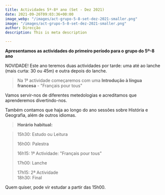 ```yaml
---
title: Actividades 5º-8º ano (Set - Dez 2021)
date: 2021-09-26T09:03:36+00:00
image_webp: "/images/act-grupo-5-8-set-dez-2021-smaller.png"
image: "/images/act-grupo-5-8-set-dez-2021-smaller.png"
author: Direcção
description: This is meta description

---
```

**Apresentamos as actividades do primeiro período para o grupo do 5º-8 ano**

NOVIDADE! Este ano teremos duas actividades por tarde: uma até ao lanche (mais curta: 30 ou 45m) e outra depois do lanche.

> Na 1ª actividade começaremos com uma **Introdução à língua francesa** - "Français pour tous" 

Vamos servir-nos de diferentes metedologias e acreditamos que aprenderemos divertindo-nos.

Também contamos que haja ao longo do ano sessões sobre História e Geografia, além de outros idiomas.

> **Horário habitual:**

> 15h30: Estudo ou Leitura
>
> 16h00: Palestra
>
> 16h15: 1ª Actividade: "Français pour tous"
>
> 17h00: Lanche
>
> 17h15: 2ª Actividade  
> 18h30: Final

Quem quiser, pode vir estudar a partir das 15h00.